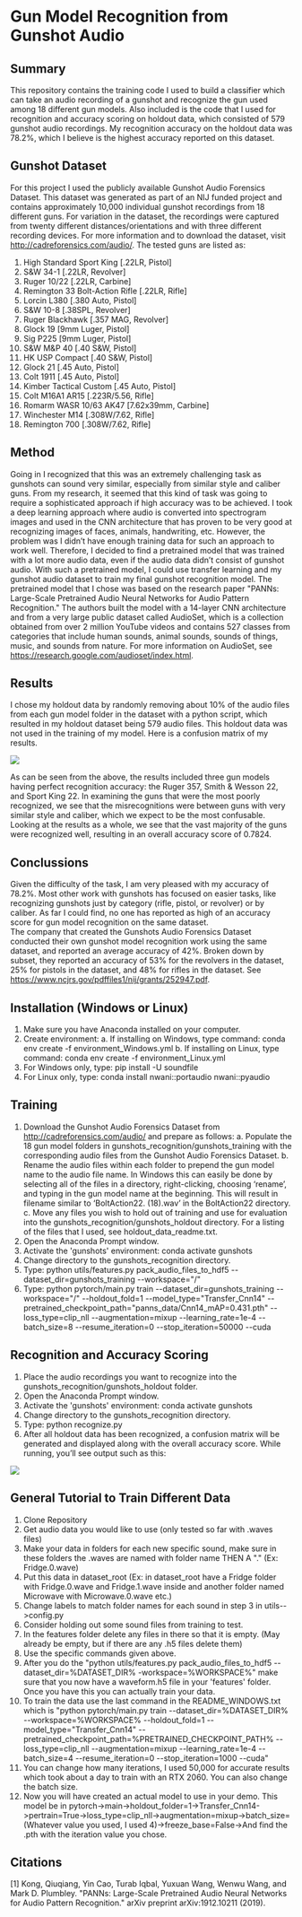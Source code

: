 # Gun Model Recognition from Gunshot Audio


## Summary
This repository contains the training code I used to build a classifier which can take an audio recording of a gunshot and recognize the gun used among 18 different gun models.  Also included is the code that I used for recognition and accuracy scoring on holdout data, which consisted of 579 gunshot audio recordings.  My recognition accuracy on the holdout data was 78.2%, which I believe is the highest accuracy reported on this dataset. 


## Gunshot Dataset
For this project I used the publicly available Gunshot Audio Forensics Dataset.  This dataset was generated as part of an NIJ funded project and contains approximately 10,000 individual gunshot recordings from 18 different guns.  For variation in the dataset, the recordings were captured from twenty different distances/orientations and with three different recording devices.  For more information and to download the dataset, visit http://cadreforensics.com/audio/.
The tested guns are listed as:
1.	High Standard Sport King [.22LR, Pistol]
2.	S&W 34-1 [.22LR, Revolver]
3.	Ruger 10/22 [.22LR, Carbine]
4.	Remington 33 Bolt-Action Rifle [.22LR, Rifle]
5.	Lorcin L380 [.380 Auto, Pistol]
6.	S&W 10-8 [.38SPL, Revolver]
7.	Ruger Blackhawk [.357 MAG, Revolver]
8.	Glock 19 [9mm Luger, Pistol]
9.	Sig P225 [9mm Luger, Pistol]
10.	S&W M&P 40 [.40 S&W, Pistol]
11.	HK USP Compact [.40 S&W, Pistol]
12.	Glock 21 [.45 Auto, Pistol]
13.	Colt 1911 [.45 Auto, Pistol]
14.	Kimber Tactical Custom [.45 Auto, Pistol]
15.	Colt M16A1 AR15 [.223R/5.56, Rifle]
16.	Romarm WASR 10/63 AK47 [7.62x39mm, Carbine]
17.	Winchester M14 [.308W/7.62, Rifle]
18.	Remington 700 [.308W/7.62, Rifle]


## Method
Going in I recognized that this was an extremely challenging task as gunshots can sound very similar, especially from similar style and caliber guns.  From my research, it seemed that this kind of task was going to require a sophisticated approach if high accuracy was to be achieved. I took a deep learning approach where audio is converted into spectrogram images and used in the CNN architecture that has proven to be very good at recognizing images of faces, animals, handwriting, etc.  However, the problem was I didn’t have enough training data for such an approach to work well.  Therefore, I decided to find a pretrained model that was trained with a lot more audio data, even if the audio data didn’t consist of gunshot audio.  With such a pretrained model, I could use transfer learning and my gunshot audio dataset to train my final gunshot recognition model.
The pretrained model that I chose was based on the research paper "PANNs: Large-Scale Pretrained Audio Neural Networks for Audio Pattern Recognition."  The authors built the model with a 14-layer CNN architecture and from a very large public dataset called AudioSet, which is a collection obtained from over 2 million YouTube videos and contains 527 classes from categories that include human sounds, animal sounds, sounds of things, music, and sounds from nature.  For more information on AudioSet, see https://research.google.com/audioset/index.html.


## Results
I chose my holdout data by randomly removing about 10% of the audio files from each gun model folder in the dataset with a python script, which resulted in my holdout dataset being 579 audio files.  This holdout data was not used in the training of my model.
Here is a confusion matrix of my results.

<img src="resources/matrix.png">

 
As can be seen from the above, the results included three gun models having perfect recognition accuracy:  the Ruger 357, Smith & Wesson 22, and Sport King 22.  In examining the guns that were the most poorly recognized, we see that the misrecognitions were between guns with very similar style and caliber, which we expect to be the most confusable.
Looking at the results as a whole, we see that the vast majority of the guns were recognized well, resulting in an overall accuracy score of 0.7824.


## Conclussions
Given the difficulty of the task, I am very pleased with my accuracy of 78.2%.  Most other work with gunshots has focused on easier tasks, like recognizing gunshots just by category (rifle, pistol, or revolver) or by caliber.  As far I could find, no one has reported as high of an accuracy score for gun model recognition on the same dataset.  
The company that created the Gunshots Audio Forensics Dataset conducted their own gunshot model recognition work using the same dataset, and reported an average accuracy of 42%.  Broken down by subset, they reported an accuracy of 53% for the revolvers in the dataset, 25% for pistols in the dataset, and 48% for rifles in the dataset.  See https://www.ncjrs.gov/pdffiles1/nij/grants/252947.pdf.

## Installation (Windows or Linux)
1.	Make sure you have Anaconda installed on your computer.
2.	Create environment:
a.	If installing on Windows, type command:  conda env create -f environment_Windows.yml
b.	If installing on Linux, type command:  conda env create -f environment_Linux.yml
3.	For Windows only, type:  pip install -U soundfile
4.	For Linux only, type:   conda install nwani::portaudio nwani::pyaudio


## Training
1.	Download the Gunshot Audio Forensics Dataset from http://cadreforensics.com/audio/ and prepare as follows:
a.	Populate the 18 gun model folders in gunshots_recognition/gunshots_training with the corresponding audio files from the Gunshot Audio Forensics Dataset.
b.	Rename the audio files within each folder to prepend the gun model name to the audio file name.  In Windows this can easily be done by selecting all of the files in a directory, right-clicking, choosing ‘rename’, and typing in the gun model name at the beginning.  This will result in filename similar to ‘BoltAction22. (18).wav’ in the BoltAction22 directory.
c.	Move any files you wish to hold out of training and use for evaluation into the  gunshots_recognition/gunshots_holdout directory.  For a listing of the files that I used, see holdout_data_readme.txt.
2.	Open the Anaconda Prompt window.
3.	Activate the 'gunshots' environment:  conda activate gunshots
4.	Change directory to the gunshots_recognition directory.
5.	Type:  python utils/features.py pack_audio_files_to_hdf5 --dataset_dir=gunshots_training --workspace="/"
6.	Type:  python pytorch/main.py train --dataset_dir=gunshots_training --workspace="/" --holdout_fold=1 --model_type="Transfer_Cnn14" --pretrained_checkpoint_path="panns_data/Cnn14_mAP=0.431.pth" --loss_type=clip_nll --augmentation=mixup --learning_rate=1e-4 --batch_size=8 --resume_iteration=0 --stop_iteration=50000 --cuda


## Recognition and Accuracy Scoring
1.	Place the audio recordings you want to recognize into the gunshots_recognition/gunshots_holdout folder.
2.	Open the Anaconda Prompt window.
3.	Activate the 'gunshots' environment:  conda activate gunshots
4.	Change directory to the gunshots_recognition directory.
5.	Type:  python recognize.py
6.	After all holdout data has been recognized, a confusion matrix will be generated and displayed along with the overall accuracy score.  While running, you’ll see output such as this:

<img src="resources/terminal.png">


## General Tutorial to Train Different Data
1. Clone Repository
2. Get audio data you would like to use (only tested so far with .waves files)
3. Make your data in folders for each new specific sound, make sure in these folders the .waves are named with folder name THEN A "." (Ex: Fridge.0.wave)
4. Put this data in dataset_root (Ex: in dataset_root have a Fridge folder with Fridge.0.wave and Fridge.1.wave inside and another folder named Microwave with Microwave.0.wave etc.)
5. Change labels to match folder names for each sound in step 3 in utils-->config.py
6. Consider holding out some sound files from training to test. 
7. In the features folder delete any files in there so that it is empty. (May already be empty, but if there are any .h5 files delete them)
8. Use the specific commands given above.
9. After you do the "python utils/features.py pack_audio_files_to_hdf5 --dataset_dir=%DATASET_DIR%  -workspace=%WORKSPACE%" make sure that you now
have a waveform.h5 file in your 'features' folder. Once you have this you can actually train your data.
10. To train the data use the last command in the README_WINDOWS.txt which is "python pytorch/main.py train --dataset_dir=%DATASET_DIR% --workspace=%WORKSPACE% --holdout_fold=1 --model_type="Transfer_Cnn14" --pretrained_checkpoint_path=%PRETRAINED_CHECKPOINT_PATH% --loss_type=clip_nll --augmentation=mixup --learning_rate=1e-4 --batch_size=4 --resume_iteration=0 --stop_iteration=1000 --cuda"
11. You can change how many iterations, I used 50,000 for accurate results which took about a day to train with an RTX 2060. You can also change the batch size. 
12. Now you will have created an actual model to use in your demo. This model be in pytorch->main->holdout_folder=1->Transfer_Cnn14->pertrain=True->loss_type=clip_nll->augmentation=mixup->batch_size=(Whatever value you used, I used 4)->freeze_base=False->And find the .pth with the iteration value you chose.


## Citations
[1] Kong, Qiuqiang, Yin Cao, Turab Iqbal, Yuxuan Wang, Wenwu Wang, and Mark D. Plumbley. "PANNs: Large-Scale Pretrained Audio Neural Networks for Audio Pattern Recognition." arXiv preprint arXiv:1912.10211 (2019).